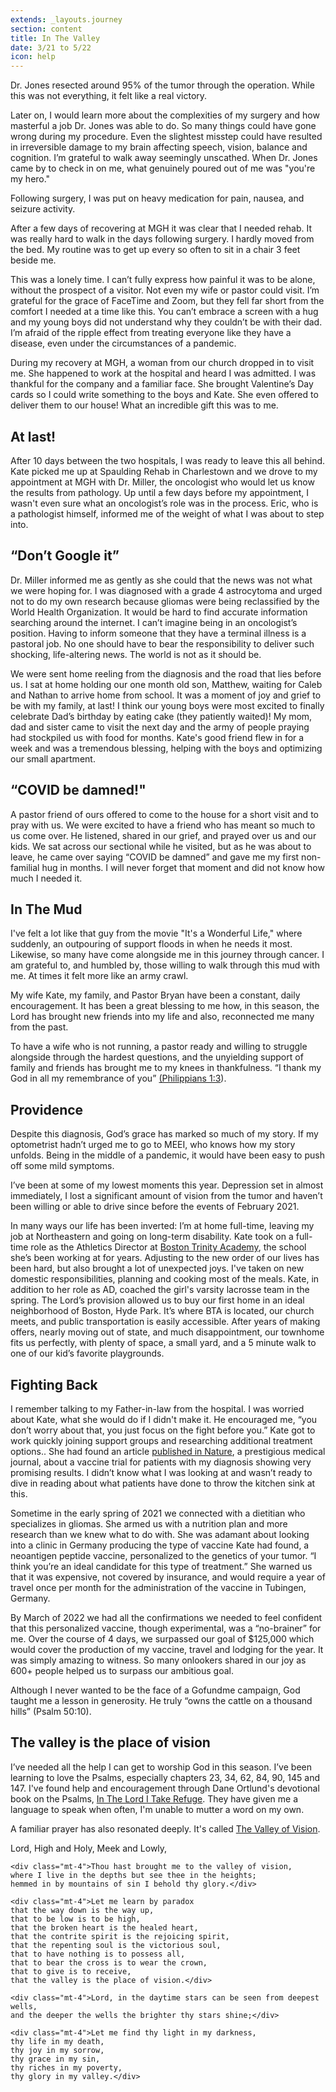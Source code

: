 ```yaml
---
extends: _layouts.journey
section: content
title: In The Valley
date: 3/21 to 5/22
icon: help
---
```


Dr. Jones resected around 95% of the tumor through the operation. While this was not everything, it felt like a real victory.

Later on, I would learn more about the complexities of my surgery and how masterful a job Dr. Jones was able to do. So many things could have gone wrong during my procedure. Even the slightest misstep could have resulted in irreversible damage to my brain affecting speech, vision, balance and cognition. I’m grateful to walk away seemingly unscathed. When Dr. Jones came by to check in on me, what genuinely poured out of me was "you're my hero."

Following surgery, I was put on heavy medication for pain, nausea, and seizure activity.

After a few days of recovering at MGH it was clear that I needed rehab. It was really hard to walk in the days following surgery. I hardly moved from the bed. My routine was to get up every so often to sit in a chair 3 feet beside me.

This was a lonely time. I can’t fully express how painful it was to be alone, without the prospect of a visitor. Not even my wife or pastor could visit. I’m grateful for the grace of FaceTime and Zoom, but they fell far short from the comfort I needed at a time like this. You can’t embrace a screen with a hug and my young boys did not understand why they couldn’t be with their dad. I’m afraid of the ripple effect from treating everyone like they have a disease, even under the circumstances of a pandemic.

During my recovery at MGH, a woman from our church dropped in to visit me. She happened to work at the hospital and heard I was admitted. I was thankful for the company and a familiar face. She brought Valentine’s Day cards so I could write something to the boys and Kate. She even offered to deliver them to our house! What an incredible gift this was to me.

## At last!

After 10 days between the two hospitals, I was ready to leave this all behind. Kate picked me up at Spaulding Rehab in Charlestown and we drove to my appointment at MGH with Dr. Miller, the oncologist who would let us know the results from pathology. Up until a few days before my appointment, I wasn't even sure what an oncologist’s role was in the process. Eric, who is a pathologist himself, informed me of the weight of what I was about to step into.

## “Don’t Google it”

Dr. Miller informed me as gently as she could that the news was not what we were hoping for. I was diagnosed with a grade 4 astrocytoma and urged not to do my own research because gliomas were being reclassified by the World Health Organization. It would be hard to find accurate information searching around the internet. I can’t imagine being in an oncologist’s position. Having to inform someone that they have a terminal illness is a pastoral job. No one should have to bear the responsibility to deliver such shocking, life-altering news. The world is not as it should be.

We were sent home reeling from  the diagnosis and the road that lies before us. I sat at home holding our one month old son, Matthew, waiting for Caleb and Nathan to arrive home from school. It was a moment of joy and grief to be with my family, at last! I think our young boys were most excited to finally celebrate Dad’s birthday by eating cake (they patiently waited)! My mom, dad and sister came to visit the next day and the army of people praying had stockpiled us with food for months. Kate's good friend flew in for a week and was a tremendous blessing, helping with the boys and optimizing our small apartment.

## “COVID be damned!"

A pastor friend of ours offered to come to the house for a short visit and to pray with us. We were excited to have a friend who has meant so much to us come over. He listened, shared in our grief, and prayed over us and our kids. We sat across our sectional while he visited, but as he was about to leave, he came over saying “COVID be damned” and gave me my first non-familial hug in months. I will never forget that moment and did not know how much I needed it.

## In The Mud

I've felt a lot like that guy from the movie "It's a Wonderful Life," where suddenly, an outpouring of support floods in when he needs it most. Likewise, so many have come alongside me in this journey through cancer. I am grateful to, and humbled by, those willing to walk through this mud with me. At times it felt more like an army crawl.

My wife Kate, my family, and Pastor Bryan have been a constant, daily encouragement. It has been a great blessing to me how, in this season, the Lord has brought new friends into my life and also, reconnected me many from the past.

To have a wife who is not running, a pastor ready and willing to struggle alongside through the hardest questions, and the unyielding support of family and friends has brought me to my knees in thankfulness. “I thank my God in all my remembrance of you” <a class="text-yellow-500" href="https://www.biblegateway.com/passage/?search=Philippians+1%3A3&version=ESV">(Philippians 1:3</a>).

## Providence

 Despite this diagnosis, God’s grace has marked so much of my story. If my optometrist hadn’t urged me to go to MEEI, who knows how my story unfolds. Being in the middle of a pandemic, it would have been easy to push off some mild symptoms.

I’ve been at some of my lowest moments this year. Depression set in almost immediately, I lost a significant amount of vision from the tumor and haven’t been willing or able  to drive since before the events of February 2021.

In many ways our life has been inverted: I’m at home full-time, leaving my job at Northeastern and going on long-term disability. Kate took on a full-time role as the Athletics Director at <a class="text-yellow-500" href="https://www.bostontrinity.org">Boston Trinity Academy</a>,  the school she’s been working at for years. Adjusting to the new order of our lives has been hard, but also brought a lot of unexpected joys. I've taken on new domestic responsibilities, planning and cooking most of the meals. Kate, in addition to her role as AD, coached the girl's varsity lacrosse team in the spring. The Lord’s provision allowed us to buy our first home in an ideal neighborhood of Boston, Hyde Park. It’s where BTA is located, our church meets, and public transportation is easily accessible. After years of making offers, nearly moving out of state, and much disappointment, our townhome fits us perfectly, with plenty of space, a small yard, and a 5 minute walk to one of our kid’s favorite playgrounds.

## Fighting Back

I remember talking to my Father-in-law from the hospital. I was worried about Kate, what she would do if I didn't make it. He encouraged me, “you don’t worry about that, you just focus on the fight before you.” Kate got to work quickly joining support groups and researching additional treatment options.. She had found an article <a href="https://www.nature.com/articles/d41573-021-00058-y" class="text-yellow-500">published in Nature</a>, a prestigious medical journal, about a vaccine trial for patients with my diagnosis showing very promising results. I didn’t know what I was looking at and wasn’t ready to dive in reading about what patients have done to throw the kitchen sink at this.

Sometime in the early spring of 2021 we connected with a dietitian who specializes in gliomas. She armed us with a nutrition plan and more research than we knew what to do with. She was adamant about looking into a clinic in Germany producing the type of vaccine Kate had found, a neoantigen peptide vaccine, personalized to the genetics of your tumor. “I think you’re an ideal candidate for this type of  treatment.” She warned us that it was expensive, not covered by insurance, and would require a year of travel once per month for the administration of the vaccine in Tubingen, Germany.

By March of 2022 we had all the confirmations we needed to feel confident that this personalized vaccine, though experimental, was a “no-brainer” for me. Over the course of 4 days, we surpassed our goal of $125,000 which would cover the production of my vaccine, travel and lodging for the year. It was simply amazing to witness. So many onlookers shared in our joy as 600+ people helped us to surpass our ambitious goal.

Although I never wanted to be the face of a Gofundme campaign, God taught me a lesson in generosity. He truly “owns the cattle on a thousand hills” (Psalm 50:10).

## The valley is the place of vision

I’ve needed all the help I can get to worship God in this season. I’ve been learning to love the Psalms, especially chapters 23, 34, 62, 84, 90, 145 and 147. I've found help and encouragement through Dane Ortlund's devotional book on the Psalms, <a class="text-yellow-500" href="https://www.crossway.org/books/in-the-lord-i-take-refuge-hcj/">In The Lord I Take Refuge</a>. They have given me a language to speak when often, I'm unable to mutter a word on my own.

A familiar prayer has also resonated deeply. It's called <a href="https://banneroftruth.org/us/store/devotional-books/the-valley-of-vision/" class="text-yellow-500">The Valley of Vision</a>.

<x-blockquote class="font-mono" cite="https://banneroftruth.org/us/store/devotional-books/the-valley-of-vision/" caption="The Valley of Vision">
    <div>Lord, High and Holy, Meek and Lowly,</div>

    <div class="mt-4">Thou hast brought me to the valley of vision,
    where I live in the depths but see thee in the heights;
    hemmed in by mountains of sin I behold thy glory.</div>

    <div class="mt-4">Let me learn by paradox
    that the way down is the way up,
    that to be low is to be high,
    that the broken heart is the healed heart,
    that the contrite spirit is the rejoicing spirit,
    that the repenting soul is the victorious soul,
    that to have nothing is to possess all,
    that to bear the cross is to wear the crown,
    that to give is to receive,
    that the valley is the place of vision.</div>

    <div class="mt-4">Lord, in the daytime stars can be seen from deepest wells,
    and the deeper the wells the brighter thy stars shine;</div>

    <div class="mt-4">Let me find thy light in my darkness,
    thy life in my death,
    thy joy in my sorrow,
    thy grace in my sin,
    thy riches in my poverty,
    thy glory in my valley.</div>
</x-blockquote>
